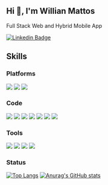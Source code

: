 ## Hi 👋, I'm Willian Mattos

Full Stack Web and Hybrid Mobile App

[![Linkedin Badge](https://img.shields.io/badge/-LinkedIn-blue?style=for-the-badge&logo=Linkedin&logoColor=white)](https://www.linkedin.com/in/willianmattos/)

## Skills

### Platforms
![](https://img.shields.io/badge/OS-Linux-informational?style=flat-square&logo=linux&color=fcc624)
![](https://img.shields.io/badge/OS-Windows-informational?style=flat-square&logo=windows&color=2496ED)
![](https://img.shields.io/badge/OS-MacOS-informational?style=flat-square&logo=macos&color=8892BF)
### Code
![](https://img.shields.io/badge/Code-PHP-informational?style=flat-square&logo=php&color=777bb4&logoColor=8892BF)
![](https://img.shields.io/badge/Code-Laravel-informational?style=flat-square&logo=laravel&color=FF2D20)
![](https://img.shields.io/badge/Code-CodeIgniter-informational?style=flat-square&logo=codeigniter&color=EF4223)
![](https://img.shields.io/badge/Code-JavaScript-informational?style=flat-square&logo=javascript&color=F7DF1E)
![](https://img.shields.io/badge/Code-Node-informational?style=flat-square&logo=node&color=0F0)
![](https://img.shields.io/badge/Code-Dart-informational?style=flat-square&logo=dart&color=2496ED)
![](https://img.shields.io/badge/Code-Flutter-informational?style=flat-square&logo=flutter&color=2496ED)
### Tools
![](https://img.shields.io/badge/Tools-Docker-informational?style=flat-square&logo=docker&color=2496ED)
![](https://img.shields.io/badge/Tools-MySQL-informational?style=flat-square&logo=mysql&color=4479A1&logoColor=2496ED)
![](https://img.shields.io/badge/Tools-PostgreSQL-informational?style=flat-square&logo=postgresql&color=336791&logoColor=2496ED)
![](https://img.shields.io/badge/Tools-SQLServer-informational?style=flat-square&logo=microsoft-sql-server&color=CC2927&logoColor=e94840)
### Status
[![Top Langs](https://github-readme-stats.vercel.app/api/top-langs/?username=zwillianmattos&langs_count=8&hide=html,blade,shell&layout=compact&theme=gruvbox)](https://github.com/zwillianmattos/github-readme-stats) [![Anurag's GitHub stats](https://github-readme-stats.vercel.app/api?username=zwillianmattos&theme=gruvbox)](https://github.com/zwillianmattos/github-readme-stats)
